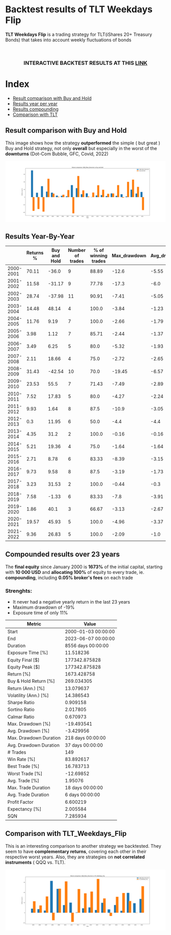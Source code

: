 # Backtest results of TLT Weekdays Flip

**TLT Weekdays Flip** is a trading strategy for TLT(iShares 20+ Treasury Bonds) that takes into account weekly fluctuations of bonds

</br>

### **<p align="center">INTERACTIVE BACKTEST RESULTS AT THIS <a href="https://nescio98.github.io/MarginCall-Results/QQQ_Mean_Reversion.html">LINK</a></p>**


# Index

* [Result comparison with Buy and Hold](#result-comparison-with-buy-and-hold)
* [Results year per year](#results-year-by-year)
* [Results compounding](#compounded-results-over-23-years)
* [Comparison with TLT](#comparison-with-tlt_weekdays_flip)


## Result comparison with Buy and Hold
This image shows how the strategy **outperformed** the simple ( but great ) Buy and Hold strategy, not only **overall** but especially in the worst of the **downturns** (Dot-Com Bubble, GFC, Covid, 2022)

![QQQ_Mean_Reversion vs Buy and Hold](https://github.com/Nescio98/MarginCall-Results/blob/45ec43702e92d3f426c7209ce2b7793356bc6f41/docs/img/QQQ_Mean_Reversion%20vs%20Buy%20n%20Hold.png)

## Results Year-By-Year


|           | Returns % | Buy and Hold | Number of trades | % of winning trades | Max_drawdown | Avg_drawdown | Exposure_time % |
|-----------|-----------|--------------|------------------|---------------------|--------------|--------------|-----------------|
| 2000-2001 |   70.11   |     -36.0     |         9               |         88.89            |     -12.6       |     -5.55       |       14.29          |
| 2001-2002 |   11.58   |     -31.17   |         9               |         77.78            |     -17.3       |     -6.0         |       19.76          |
| 2002-2003 |   28.74   |     -37.98   |         11             |         90.91            |     -7.41       |     -5.05       |       22.22          |
| 2003-2004 |   14.48   |     48.14     |         4               |         100.0            |     -3.84       |     -1.23       |       8.33            |
| 2004-2005 |   11.76   |     9.19       |         7               |         100.0            |     -2.66       |     -1.79       |       12.3            |
| 2005-2006 |   3.98     |     1.12       |         7               |         85.71             |     -2.44       |     -1.37       |       13.1            |
| 2006-2007 |   3.49     |     6.25       |         5               |         80.0               |     -5.32       |     -1.93       |       11.55          |
| 2007-2008 |   2.11     |     18.66     |         4               |         75.0               |     -2.72       |     -2.65       |       6.77            |
| 2008-2009 |   31.43   |     -42.54   |         10             |         70.0               |     -19.45     |     -6.57       |       17.79          |
| 2009-2010 |   23.53   |     55.5       |         7               |         71.43             |     -7.49       |     -2.89       |       13.89          |
| 2010-2011 |   7.52     |     17.83     |         5               |         80.0               |     -4.27       |     -2.24       |       11.9            |
| 2011-2012 |   9.93     |     1.64       |         8               |         87.5               |     -10.9       |     -3.05       |       12.3            |
| 2012-2013 |   0.3       |     11.95     |         6               |         50.0               |     -4.4         |     -4.4         |       12.4            |
| 2013-2014 |   4.35     |     31.2       |         2               |         100.0             |     -0.16       |     -0.16       |       3.17            |
| 2014-2015 |   5.21     |     19.36     |         4               |         75.0               |     -1.64       |     -1.64       |       5.16            |
| 2015-2016 |   2.71     |     8.78       |         6               |         83.33             |     -8.39       |     -3.15       |       8.33            |
| 2016-2017 |   9.73     |     9.58       |         8               |         87.5               |     -3.19       |     -1.73       |       15.48          |
| 2017-2018 |   3.23     |     31.53     |         2               |         100.0             |     -0.44       |     -0.3         |       3.59            |
| 2018-2019 |   7.58     |     -1.33      |         6               |         83.33             |     -7.8         |     -3.91       |       11.95          |
| 2019-2020 |   1.86     |     40.1       |         3               |         66.67             |     -3.13       |     -2.67       |       5.56            |
| 2020-2021 |   19.57   |     45.93     |         5               |         100.0             |     -4.96       |     -3.37       |       7.91            |
| 2021-2022 |   9.36     |     26.83     |         5               |         100.0             |     -2.09       |     -1.0         |       7.94            |


## Compounded results over 23 years

The **final equity** since January 2000 is **1673%** of the initial capital, starting with **10 000 USD** and **allocating 100%** of equity to every trade, ie. **compounding**, including **0.05% broker's fees** on each trade

### Strenghts:
* It never had a negative yearly return in the last 23 years
* Maximum drawdown of -19%
* Exposure time of only 11%


| Metric                     | Value              |
|----------------------------|--------------------|
| Start                      | 2000-01-03 00:00:00|
| End                        | 2023-06-07 00:00:00|
| Duration                   | 8556 days 00:00:00 |
| Exposure Time [%]          | 11.518236          |
| Equity Final [$]           | 177342.875828      |
| Equity Peak [$]            | 177342.875828      |
| Return [%]                 | 1673.428758        |
| Buy & Hold Return [%]      | 269.034305         |
| Return (Ann.) [%]          | 13.079637          |
| Volatility (Ann.) [%]      | 14.386543          |
| Sharpe Ratio               | 0.909158           |
| Sortino Ratio              | 2.017805           |
| Calmar Ratio               | 0.670973           |
| Max. Drawdown [%]          | -19.493541         |
| Avg. Drawdown [%]          | -3.429956          |
| Max. Drawdown Duration     | 218 days 00:00:00  |
| Avg. Drawdown Duration     | 37 days 00:00:00   |
| # Trades                   | 149                |
| Win Rate [%]               | 83.892617          |
| Best Trade [%]             | 16.783713          |
| Worst Trade [%]            | -12.69852          |
| Avg. Trade [%]             | 1.95076            |
| Max. Trade Duration        | 18 days 00:00:00   |
| Avg. Trade Duration        | 6 days 00:00:00    |
| Profit Factor              | 6.600219           |
| Expectancy [%]             | 2.005584           |
| SQN                        | 7.285934           |


## Comparison with TLT_Weekdays_Flip
This is an interesting comparison to another strategy we backtested. They seem to have **complementary returns**, covering each other in their respective worst years. Also, they are strategies on **not correlated instruments** ( QQQ vs. TLT).

![comparison QQQ vs TLT](https://github.com/Nescio98/MarginCall-Results/blob/2e94dbfe5cb2770bd7eb1cc8a076a693ca6a18fe/docs/img/QQQ_Mean_Reversion%20vs%20TLT_Weekdays_Flip.png)


